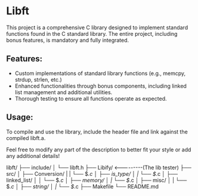 # Libft

This project is a comprehensive C library designed to implement standard functions found in the C standard library. The entire project,
including bonus features, is mandatory and fully integrated.

## Features:

  * Custom implementations of standard library functions (e.g., memcpy, strdup, strlen, etc.)
  * Enhanced functionalities through bonus components, including linked list management and additional utilities.
  * Thorough testing to ensure all functions operate as expected.

## Usage:
To compile and use the library, include the header file and link against the compiled libft.a.

Feel free to modify any part of the description to better fit your style or add any additional details!

libft/
├── include/
│   └── libft.h
├── Libify/ <---------(The lib tester)
├── src/
│   ├── Conversion/
|   |   └── $*.c
│   ├── is_type/
│   |   └── $*.c
│   ├── linked_list/
│   │   └── $*.c
│   ├── memory/
│   |   └── $*.c
│   ├── misc/
│   |   └── $*.c
│   ├── string/
│   |   └── $*.c
├── Makefile
└── README.md
